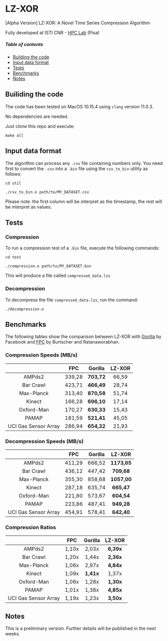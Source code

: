 # LZ-XOR
[Alpha Version] LZ-XOR: A Novel Time Series Compression Algorithm

Fully developed at ISTI CNR - [HPC Lab](http://hpc.isti.cnr.it) (Pisa)

##### Table of contents
* [Building the code](#building-the-code)
* [Input data format](#input-data-format)
* [Tests](#tests)
* [Benchmarks](#benchmarks)
* [Notes](#notes)

Builiding the code
-----------------
The code has been tested on MacOS 10.15.4 using `clang` version 11.0.3. 

No dependencies are needed.

Just clone this repo and execute:

    make all


Input data format
-----------------
The algorithm can process any `.csv` file containing numbers only.
You need first to convert the `.csv` into a `.bin` file using the `csv_to_bin` utility as follows:

    cd util

    ./csv_to_bin.o path/to/MY_DATASET.csv

Please note: the first column will be interpret as the timestamp, the rest will be interpret as values.



Tests
-----------------
### Compression

To run a compression test of a `.bin` file, execute the following commands:

    cd test

    ./compression.o path/to/MY_DATASET.bin

This will produce a file called ``compressed_data.lzx``

### Decompression

To decompress the file ``compressed_data.lzx``, run the command:

    ./decompression.o

Benchmarks
-----------------
The following tables show the comparison between LZ-XOR with [Gorilla](https://www.vldb.org/pvldb/vol8/p1816-teller.pdf) by Facebook and [FPC](https://ieeexplore.ieee.org/document/4589203) by Burtscher and Ratanaworabhan.

### Compression Speeds (MB/s)

|                      |  FPC  | Gorilla | LZ-XOR |
|:--------------------:|:-----:|:-------:|:------:|
|        AMPds2        | 339,28 | **703,72** | 66,59 |
|       Bar Crawl      | 423,71 | **466,49** | 28,74 |
|      Max-Planck      | 313,40 | **870,58** | 51,74 |
|        Kinect        | 166,28 | **696,10** | 17,14 |
|      Oxford-Man      | 170,27 | **630,33** | 15,43 |
|         PAMAP        | 181,59 | **521,41** | 45,05 |
| UCI Gas Sensor Array | 286,94 | **654,32** | 21,93 |


### Decompression Speeds (MB/s)

|                      |   FPC   | Gorilla |  LZ-XOR |
|:--------------------:|:-------:|:-------:|:-------:|
|        AMPds2        | 411,29 | 666,52 | **1173,65** |
|       Bar Crawl      | 436,12 | 447,42 | **709,68**  |
|      Max-Planck      | 355,30 | 858,68 | **1057,00** |
|        Kinect        | 287,18 | 635,74 | **665,47**  |
|      Oxford-Man      | 221,80 | 573,67 | **604,54**  |
|         PAMAP        | 223,86 | 487,41 | **949,28**  |
| UCI Gas Sensor Array | 454,91 | 578,41 | **642,40**  |


### Compression Ratios

|                      |   FPC  | Gorilla | LZ-XOR |
|:--------------------:|:------:|:-------:|:------:|
|        AMPds2        | 1,10x | 2,03x | **6,39x** |
|       Bar Crawl      | 1,20x | 1,44x | **2,36x** |
|      Max-Planck      | 1,06x | 2,97x | **4,84x** |
|        Kinect        | 1,09x | **1,41x** | 1,37x |
|      Oxford-Man      | 1,06x | 1,28x | **1,30x** |
|         PAMAP        | 1,01x | 1,38x | **4,85x** |
| UCI Gas Sensor Array | 1,19x | 1,23x | **3,50x** |

Notes
-----------------
This is a preliminary version. Further details will be published in the next weeks.
